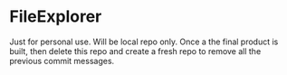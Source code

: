 # FileExplorer
Just for personal use. Will be local repo only.
Once a the final product is built, then delete this repo 
and create a fresh repo to remove all the previous commit messages.
